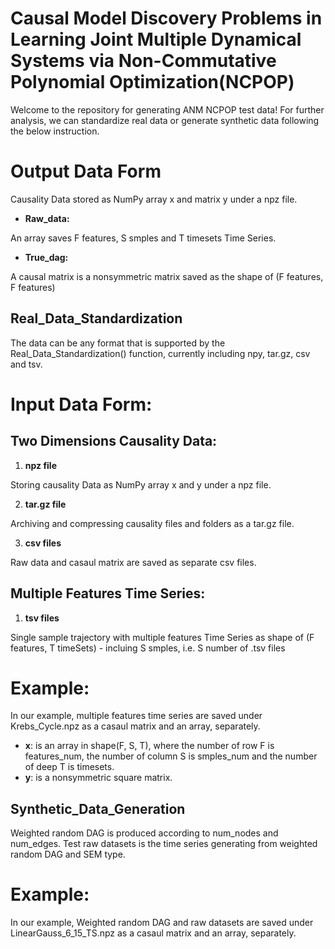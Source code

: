 # Causal Model Discovery Problems in Learning Joint Multiple Dynamical Systems via Non-Commutative Polynomial Optimization(NCPOP)

Welcome to the repository for generating ANM NCPOP test data! For further analysis, we can standardize real data or generate synthetic data following the below instruction.

# Output Data Form
Causality Data stored as NumPy array x and matrix y under a npz file.

* **Raw_data:**

An array saves F features, S smples and T timesets Time Series.

* **True_dag:**

A causal matrix is a nonsymmetric matrix saved as the shape of (F features, F features) 

Real_Data_Standardization
--------------------------------------------------------------------------------------------------------------------
The data can be any format that is supported by the Real_Data_Standardization() function, currently including npy, tar.gz, csv and tsv.

# Input Data Form:
## Two Dimensions Causality Data:

1. **npz file**

Storing causality Data as NumPy array x and y under a npz file.

2. **tar.gz file**

Archiving and compressing causality files and folders as a tar.gz file.

3. **csv files**

Raw data and casaul matrix are saved as separate csv files.
   
## Multiple Features Time Series:

1. **tsv files**

Single sample trajectory with multiple features Time Series as shape of (F features, T timeSets) - incluing S smples, i.e. S number of .tsv files

# Example:
In our example, multiple features time series are saved under Krebs_Cycle.npz as a casaul matrix and an array, separately.

* __x__: is an array in shape(F, S, T), where the number of row F is features_num, the number of column S is smples_num and the number of deep T is timesets.
* __y__: is a nonsymmetric square matrix.


Synthetic_Data_Generation
---------------------------------------------------------------------------------------------------------------------------------------------------------
Weighted random DAG is produced according to num_nodes and num_edges. Test raw datasets is the time series generating from weighted random DAG and SEM type.

# Example:

In our example, Weighted random DAG and raw datasets are saved under LinearGauss_6_15_TS.npz as a casaul matrix and an array, separately.
